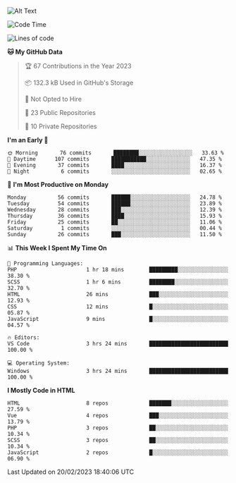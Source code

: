![Alt Text](https://media0.giphy.com/media/H48YKEw3fXrcvIF2xE/200w.gif?cid=82a1493badypnrqv7no5k2m47eq0kdlkwed89qw5z8bd6g57&rid=200w.gif)

<!--START_SECTION:waka-->
![Code Time](http://img.shields.io/badge/Code%20Time-11%20hrs%2029%20mins-blue)

![Lines of code](https://img.shields.io/badge/From%20Hello%20World%20I%27ve%20Written-422%20Thousand%20lines%20of%20code-blue)

**🐱 My GitHub Data** 

> 🏆 67 Contributions in the Year 2023
 > 
> 📦 132.3 kB Used in GitHub's Storage 
 > 
> 🚫 Not Opted to Hire
 > 
> 📜 23 Public Repositories 
 > 
> 🔑 10 Private Repositories  
 > 
**I'm an Early 🐤** 

```text
🌞 Morning       76 commits       ████████░░░░░░░░░░░░░░░░░   33.63 % 
🌆 Daytime      107 commits       ███████████░░░░░░░░░░░░░░   47.35 % 
🌃 Evening       37 commits       ████░░░░░░░░░░░░░░░░░░░░░   16.37 % 
🌙 Night          6 commits       ░░░░░░░░░░░░░░░░░░░░░░░░░   02.65 % 

```
📅 **I'm Most Productive on Monday** 

```text
Monday          56 commits       ██████░░░░░░░░░░░░░░░░░░░   24.78 % 
Tuesday         54 commits       ██████░░░░░░░░░░░░░░░░░░░   23.89 % 
Wednesday       28 commits       ███░░░░░░░░░░░░░░░░░░░░░░   12.39 % 
Thursday        36 commits       ████░░░░░░░░░░░░░░░░░░░░░   15.93 % 
Friday          25 commits       ██░░░░░░░░░░░░░░░░░░░░░░░   11.06 % 
Saturday         1 commits       ░░░░░░░░░░░░░░░░░░░░░░░░░   00.44 % 
Sunday          26 commits       ███░░░░░░░░░░░░░░░░░░░░░░   11.50 % 

```


📊 **This Week I Spent My Time On** 

```text
💬 Programming Languages: 
PHP                      1 hr 18 mins        █████████░░░░░░░░░░░░░░░░   38.30 % 
SCSS                     1 hr 6 mins         ████████░░░░░░░░░░░░░░░░░   32.70 % 
HTML                     26 mins             ███░░░░░░░░░░░░░░░░░░░░░░   12.93 % 
CSS                      12 mins             █░░░░░░░░░░░░░░░░░░░░░░░░   05.87 % 
JavaScript               9 mins              █░░░░░░░░░░░░░░░░░░░░░░░░   04.57 % 

🔥 Editors: 
VS Code                  3 hrs 24 mins       █████████████████████████   100.00 % 

💻 Operating System: 
Windows                  3 hrs 24 mins       █████████████████████████   100.00 % 

```

**I Mostly Code in HTML** 

```text
HTML                     8 repos             ███████░░░░░░░░░░░░░░░░░░   27.59 % 
Vue                      4 repos             ███░░░░░░░░░░░░░░░░░░░░░░   13.79 % 
PHP                      3 repos             ██░░░░░░░░░░░░░░░░░░░░░░░   10.34 % 
SCSS                     3 repos             ██░░░░░░░░░░░░░░░░░░░░░░░   10.34 % 
JavaScript               2 repos             █░░░░░░░░░░░░░░░░░░░░░░░░   06.90 % 

```



 Last Updated on 20/02/2023 18:40:06 UTC
<!--END_SECTION:waka-->
